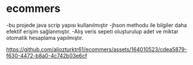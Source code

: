 # ecommers
-bu projede java scrip yapısı kullanılmıştır
-jhson methodu ile bilgiler daha efektif erişim sağlanmıştır.
-Alış veris sepeti oluşturulup adet ve miktar otomatik hesaplama yapılmıştır.



https://github.com/aliozturktr61/ecommers/assets/164010523/cdea5879-f630-4472-b8a0-4c742b03e6cf

